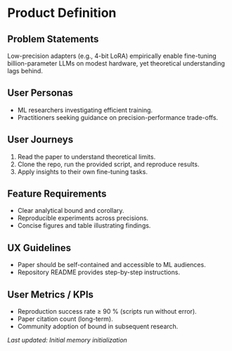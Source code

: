 # Product Definition

## Problem Statements
Low-precision adapters (e.g., 4-bit LoRA) empirically enable fine-tuning billion-parameter LLMs on modest hardware, yet theoretical understanding lags behind.

## User Personas
- ML researchers investigating efficient training.
- Practitioners seeking guidance on precision-performance trade-offs.

## User Journeys
1. Read the paper to understand theoretical limits.
2. Clone the repo, run the provided script, and reproduce results.
3. Apply insights to their own fine-tuning tasks.

## Feature Requirements
- Clear analytical bound and corollary.
- Reproducible experiments across precisions.
- Concise figures and table illustrating findings.

## UX Guidelines
- Paper should be self-contained and accessible to ML audiences.
- Repository README provides step-by-step instructions.

## User Metrics / KPIs
- Reproduction success rate ≥ 90 % (scripts run without error).
- Paper citation count (long-term).
- Community adoption of bound in subsequent research.

*Last updated: Initial memory initialization* 